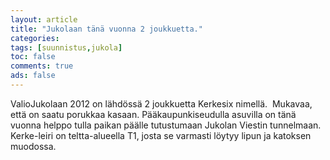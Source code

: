 ```yaml
---
layout: article 
title: "Jukolaan tänä vuonna 2 joukkuetta." 
categories: 
tags: [suunnistus,jukola]
toc: false 
comments: true 
ads: false 
---
```


ValioJukolaan 2012 on lähdössä 2 joukkuetta Kerkesix nimellä.  Mukavaa,
että on saatu porukkaa kasaan. Pääkaupunkiseudulla asuvilla on tänä
vuonna helppo tulla paikan päälle tutustumaan Jukolan Viestin
tunnelmaan. Kerke-leiri on teltta-alueella T1, josta se varmasti löytyy
lipun ja katoksen muodossa.

